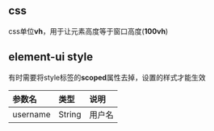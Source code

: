 ## css
css单位**vh**，用于让元素高度等于窗口高度(**100vh**)

## element-ui style
有时需要将style标签的**scoped**属性去掉，设置的样式才能生效

| 参数名   | 类型   | 说明   |
| :------- | :----- | :----- |
| username | String | 用户名 |